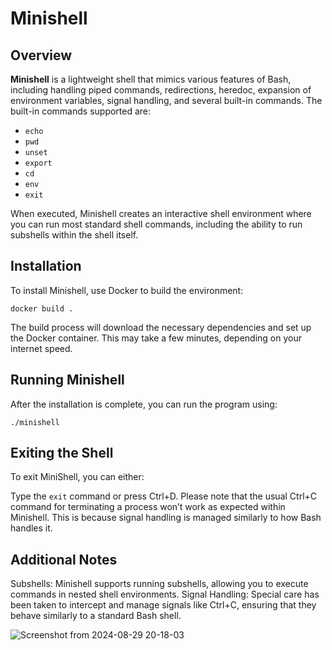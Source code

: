 # Minishell

## Overview

**Minishell** is a lightweight shell that mimics various features of Bash, including handling piped commands, redirections, heredoc, expansion of environment variables, signal handling, and several built-in commands. The built-in commands supported are:

- `echo`
- `pwd`
- `unset`
- `export`
- `cd`
- `env`
- `exit`

When executed, Minishell creates an interactive shell environment where you can run most standard shell commands, including the ability to run subshells within the shell itself.

## Installation

To install Minishell, use Docker to build the environment:

```docker build .```

The build process will download the necessary dependencies and set up the Docker container. This may take a few minutes, depending on your internet speed.

## Running Minishell
After the installation is complete, you can run the program using:

```./minishell```
## Exiting the Shell
To exit MiniShell, you can either:

Type the ```exit``` command or press Ctrl+D.
Please note that the usual Ctrl+C command for terminating a process won’t work as expected within Minishell. This is because signal handling is managed similarly to how Bash handles it.

## Additional Notes
Subshells: Minishell supports running subshells, allowing you to execute commands in nested shell environments.
Signal Handling: Special care has been taken to intercept and manage signals like Ctrl+C, ensuring that they behave similarly to a standard Bash shell.

![Screenshot from 2024-08-29 20-18-03](https://github.com/user-attachments/assets/8bf73365-34f7-481c-9ed1-d62d273ce71c)

